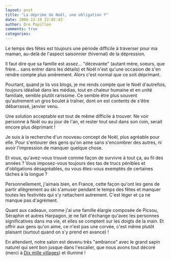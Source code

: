 ```yaml
---
layout: post
title: "La déprime de Noël, une obligation ?"
date: 2006-12-10 22:05:43
author: Dre Papillon
comments: true
categories: 
---
```



Le temps des fêtes est toujours une période difficile à traverser pour ma maman, au-delà de l'aspect saisonnier (hivernal) de la dépression.

Il faut dire que sa famille est assez... "décevante" (autant mère, soeurs, que frère... sans entrer dans les détails) et Noël n'est qu'une occasion de s'en rendre compte plus amèrement. Alors c'est normal que ce soit déprimant.

Pourtant, quand je lis vos blogs, je me rends compte que le Noël d'autrefois, toujours idéalisé dans les médias, tout en chaleur humaine et en unité familiale, semble plutôt rarissime. Ce semble être plus souvent qu'autrement un gros boulet à traîner, dont on est contents de s'être débarrassé, janvier venu.

Une solution acceptable est tout de même difficile à trouver. Ne voir personne à Noël ou au jour de l'an, et rester tout seul dans son coin, serait encore plus déprimant !

Je suis à la recherche d'un nouveau concept de Noël, plus agréable pour elle. Pour s'entourer des gens qu'on aime sans s'encombrer des autres, ni avoir l'impression de manquer quelque chose.

Et vous, qu'avez-vous trouvé comme façon de survivre à tout ça, au fil des années ? Vous imposez-vous toujours des tas de trucs pénibles et d'obligations désagréables, ou vous êtes-vous exemptés de certaines tâches à la longue ?

Personnellement, j'aimais bien, en France, cette façon qu'ont les gens de partir allègrement au ski s'amuser pendant le temps des fêtes et manquer toutes les festivités qui s'y rattachent autrement. C'est léger et ça ne manque pas d'agrément.

Quant aux cadeaux, comme j'ai une famille élargie composée de Picsou, Séraphin et autres Harpagon, je ne fait d'échange qu'avec les personnes significatives dans ma vie, et elles se comptent sur les doigts de la main. Et offrir aux gens qu'on aime, ce n'est pas une corvée, c'est même plutôt plaisant (surtout quand on s'y prend en avance) !

En attendant, notre salon est devenu très "ambiance" avec le grand sapin naturel qui sent bon jusque dans l'escalier, que nous avons tout décoré (merci à [Dix mille villages](http://www.dixmillevillages.ca/)) et illuminé !